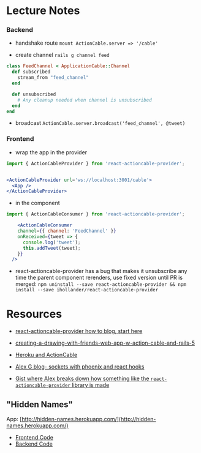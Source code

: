 # Lecture Notes
### Backend
* handshake route
`mount ActionCable.server => '/cable'`

* create channel
`rails g channel feed`

```ruby
class FeedChannel < ApplicationCable::Channel
  def subscribed
    stream_from "feed_channel"
  end

  def unsubscribed
    # Any cleanup needed when channel is unsubscribed
  end
end
```

* broadcast
`ActionCable.server.broadcast('feed_channel', @tweet)`

### Frontend
* wrap the app in the provider

```jsx
import { ActionCableProvider } from 'react-actioncable-provider';


<ActionCableProvider url='ws://localhost:3001/cable'>
  <App />
</ActionCableProvider>
```

* in the component
```jsx
import { ActionCableConsumer } from 'react-actioncable-provider';

	<ActionCableConsumer
    channel={{ channel: 'FeedChannel' }}
    onReceived={tweet => {
      console.log('tweet');
      this.addTweet(tweet);
    }}
  />
```

* react-actioncable-provider has a bug that makes it unsubscribe any time the parent component rerenders, use fixed version until PR is merged:
`npm uninstall --save react-actioncable-provider && npm install --save ihollander/react-actioncable-provider`

# Resources

* [react-actioncable-provider how to blog, start here](https://medium.com/@dakota.lillie/using-action-cable-with-react-c37df065f296)
* [creating-a-drawing-with-friends-web-app-w-action-cable-and-rails-5](https://medium.com/@hdwatts/creating-a-drawing-with-friends-web-app-w-action-cable-and-rails-5-1052ac43d74b)
* [Heroku and ActionCable](https://blog.heroku.com/real_time_rails_implementing_websockets_in_rails_5_with_action_cable#what-are-websockets)
* [Alex G blog- sockets with phoenix and react hooks](https://medium.com/flatiron-labs/improving-ux-with-phoenix-channels-react-hooks-8e661d3a771e)


* [Gist where Alex breaks down how something like the `react-actioncable-provider` library is made](https://gist.github.com/alexgriff/7872ce828c867a1cc5f4e946e61f1998)

## "Hidden Names"
App: [http://hidden-names.herokuapp.com/](http://hidden-names.herokuapp.com/)

* [Frontend Code](https://github.com/alexgriff/hidden_phrase_frontend)
* [Backend Code](https://github.com/alexgriff/hidden_phrase_backend)
